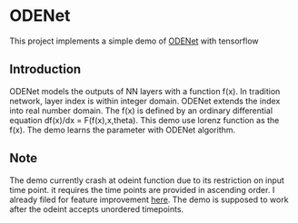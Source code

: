 # ODENet
This project implements a simple demo of [ODENet](https://arxiv.org/abs/1806.07366) with tensorflow

## Introduction
ODENet models the outputs of NN layers with a function f(x). In tradition network, layer index is within integer domain. ODENet extends the index into real number domain. The f(x) is defined by an ordinary differential equation df(x)/dx = F(f(x),x,theta). This demo use lorenz function as the f(x). The demo learns the parameter with ODENet algorithm.

## Note
The demo currently crash at odeint function due to its restriction on input time point. it requires the time points are provided in ascending order. I already filed for feature improvement [here](https://github.com/tensorflow/tensorflow/issues/24823). The demo is supposed to work after the odeint accepts unordered timepoints.

